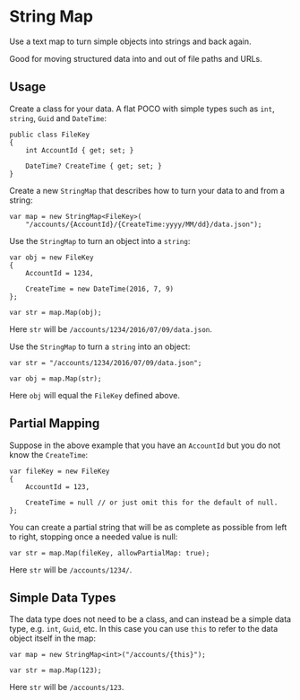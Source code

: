 # String Map

Use a text map to turn simple objects into strings and back again. 

Good for moving structured data into and out of file paths and URLs.

## Usage

Create a class for your data. A flat POCO with simple types such as `int`, `string`, `Guid` and `DateTime`:
```
public class FileKey
{
    int AccountId { get; set; }
    
    DateTime? CreateTime { get; set; }
}
```
Create a new `StringMap` that describes how to turn your data to and from a string:
```
var map = new StringMap<FileKey>(
    "/accounts/{AccountId}/{CreateTime:yyyy/MM/dd}/data.json");
```
Use the `StringMap` to turn an object into a `string`:
```
var obj = new FileKey
{
    AccountId = 1234,
    
    CreateTime = new DateTime(2016, 7, 9)
};

var str = map.Map(obj);
```
Here `str` will be `/accounts/1234/2016/07/09/data.json`.

Use the `StringMap` to turn a `string` into an object:
```
var str = "/accounts/1234/2016/07/09/data.json";

var obj = map.Map(str);
```
Here `obj` will equal the `FileKey` defined above.

## Partial Mapping

Suppose in the above example that you have an `AccountId` but you do not know the `CreateTime`:
```
var fileKey = new FileKey
{
    AccountId = 123,
    
    CreateTime = null // or just omit this for the default of null.
};
```
You can create a partial string that will be as complete as possible from left to right, stopping once a needed value is null:
```
var str = map.Map(fileKey, allowPartialMap: true);
```
Here `str` will be `/accounts/1234/`.

## Simple Data Types

The data type does not need to be a class, and can instead be a simple data type, e.g. `int`, `Guid`, etc. In this case you can use `this` to refer to the data object itself in the map:
```
var map = new StringMap<int>("/accounts/{this}");

var str = map.Map(123);
```
Here `str` will be `/accounts/123`.
